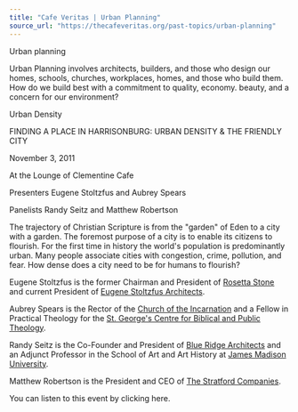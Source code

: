 ```yaml
---
title: "Cafe Veritas | Urban Planning"
source_url: "https://thecafeveritas.org/past-topics/urban-planning"
---
```

Urban planning

Urban Planning involves architects, builders, and those who design our homes, schools, churches, workplaces, homes, and those who build them. How do we build best with a commitment to quality, economy. beauty, and a concern for our environment? 

Urban Density

FINDING A PLACE IN HARRISONBURG: URBAN DENSITY & THE FRIENDLY CITY  

November 3, 2011

At the Lounge of Clementine Cafe  

Presenters Eugene Stoltzfus and Aubrey Spears

Panelists Randy Seitz and Matthew Robertson

The trajectory of Christian Scripture is from the "garden" of Eden to a city with a garden. The foremost purpose of a city is to enable its citizens to flourish. For the first time in history the world's population is predominantly urban. Many people associate cities with congestion, crime, pollution, and fear. How dense does a city need to be for humans to flourish?

Eugene Stoltzfus is the former Chairman and President of [Rosetta Stone](https://www.rosettastone.com/) and current President of [Eugene Stoltzfus Architects](https://www.eugenestoltzfus.com/).

Aubrey Spears is the Rector of the [Church of the Incarnation](http://theincarnation.org/) and a Fellow in Practical Theology for the [St. George's Centre for Biblical and Public Theology](http://www.stgeorgesonline.com/centre/).  

Randy Seitz is the Co-Founder and President of [Blue Ridge Architects](https://www.blueridgearchitects.com/) and an Adjunct Professor in the School of Art and Art History at [James Madison University](http://www.jmu.edu/).

Matthew Robertson is the President and CEO of [The Stratford Companies](http://thestratfordcompanies.com/).

You can listen to this event by clicking here.